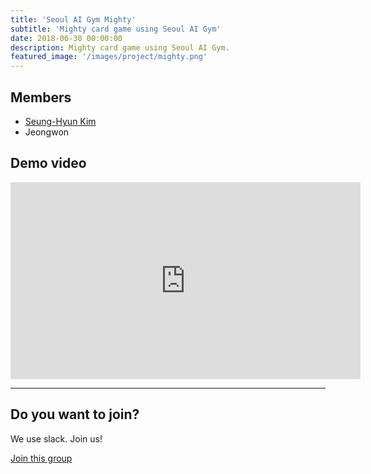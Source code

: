 ```yaml
---
title: 'Seoul AI Gym Mighty'
subtitle: 'Mighty card game using Seoul AI Gym'
date: 2018-06-30 00:00:00
description: Mighty card game using Seoul AI Gym.
featured_image: '/images/project/mighty.png'
---
```


## Members

* [Seung-Hyun Kim](https://www.github.com/ayo79)
* Jeongwon


## Demo video

<iframe width="560" height="315" src="https://www.youtube.com/embed/M3GCt8evGkQ" frameborder="0" allow="accelerometer; autoplay; encrypted-media; gyroscope; picture-in-picture" allowfullscreen></iframe>

---

## Do you want to join?

We use slack. Join us!

<a href="https://seoulai.slack.com/messages/CB4V2L9L5" class="button button--large">Join this group</a>